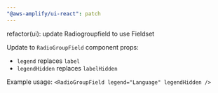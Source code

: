 ```yaml
---
"@aws-amplify/ui-react": patch
---
```


refactor(ui): update Radiogroupfield to use Fieldset

Update to `RadioGroupField` component props: 
 - `legend` replaces `label`
 - `legendHidden` replaces `labelHidden`
 
Example usage:
``` <RadioGroupField legend="Language" legendHidden /> ```
